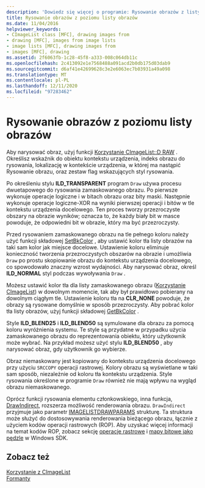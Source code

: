 ```yaml
---
description: 'Dowiedz się więcej o programie: Rysowanie obrazów z listy obrazów'
title: Rysowanie obrazów z poziomu listy obrazów
ms.date: 11/04/2016
helpviewer_keywords:
- CImageList class [MFC], drawing images from
- drawing [MFC], images from image lists
- image lists [MFC], drawing images from
- images [MFC], drawing
ms.assetid: 2f6063fb-1c28-45f8-a333-008c064db11c
ms.openlocfilehash: 2c413092e1e7568488a091acd2b0db175d03dab9
ms.sourcegitcommit: d6af41e42699628c3e2e6063ec7b03931a49a098
ms.translationtype: MT
ms.contentlocale: pl-PL
ms.lasthandoff: 12/11/2020
ms.locfileid: "97283462"
---
```

# <a name="drawing-images-from-an-image-list"></a>Rysowanie obrazów z poziomu listy obrazów

Aby narysować obraz, użyj funkcji [Korzystanie CImageList::D RAW](reference/cimagelist-class.md#draw) . Określisz wskaźnik do obiektu kontekstu urządzenia, indeks obrazu do rysowania, lokalizację w kontekście urządzenia, w której ma nastąpić Rysowanie obrazu, oraz zestaw flag wskazujących styl rysowania.

Po określeniu stylu **ILD_TRANSPARENT** program `Draw` używa procesu dwuetapowego do rysowania zamaskowanego obrazu. Po pierwsze wykonuje operacje logiczne i w bitach obrazu oraz bity maski. Następnie wykonuje operacje logiczne-XOR na wyniki pierwszej operacji i bitów w tle kontekstu urządzenia docelowego. Ten proces tworzy przezroczyste obszary na obrazie wyników; oznacza to, że każdy biały bit w masce powoduje, że odpowiedni bit w obrazie, który ma być przezroczysty.

Przed rysowaniem zamaskowanego obrazu na tle pełnego koloru należy użyć funkcji składowej [SetBkColor](reference/cimagelist-class.md#setbkcolor) , aby ustawić kolor tła listy obrazów na taki sam kolor jak miejsce docelowe. Ustawienie koloru eliminuje konieczność tworzenia przezroczystych obszarów na obrazie i umożliwia `Draw` po prostu skopiowanie obrazu do kontekstu urządzenia docelowego, co spowodowało znaczny wzrost wydajności. Aby narysować obraz, określ **ILD_NORMAL** styl podczas wywoływania `Draw` .

Możesz ustawić kolor tła dla listy zamaskowanego obrazu ([Korzystanie CImageList](reference/cimagelist-class.md)) w dowolnym momencie, tak aby był prawidłowo pobierany na dowolnym ciągłym tle. Ustawienie koloru tła na **CLR_NONE** powoduje, że obrazy są rysowane domyślnie w sposób przezroczysty. Aby pobrać kolor tła listy obrazów, użyj funkcji składowej [GetBkColor](reference/cimagelist-class.md#getbkcolor) .

Style **ILD_BLEND25** i **ILD_BLEND50** są symulowane dla obrazu za pomocą koloru wyróżnienia systemu. Te style są przydatne w przypadku użycia zamaskowanego obrazu do reprezentowania obiektu, który użytkownik może wybrać. Na przykład możesz użyć stylu **ILD_BLEND50** , aby narysować obraz, gdy użytkownik go wybierze.

Obraz niemaskowany jest kopiowany do kontekstu urządzenia docelowego przy użyciu `SRCCOPY` operacji rastrowej. Kolory obrazu są wyświetlane w taki sam sposób, niezależnie od koloru tła kontekstu urządzenia. Style rysowania określone w programie `Draw` również nie mają wpływu na wygląd obrazu niemaskowanego.

Oprócz funkcji rysowania elementu członkowskiego, inna funkcja, [DrawIndirect](reference/cimagelist-class.md#drawindirect), rozszerza możliwość renderowania obrazu. `DrawIndirect` przyjmuje jako parametr [IMAGELISTDRAWPARAMS](/windows/win32/api/commctrl/ns-commctrl-imagelistdrawparams) strukturę. Ta struktura może służyć do dostosowywania renderowania bieżącego obrazu, łącznie z użyciem kodów operacji rastrowych (ROP). Aby uzyskać więcej informacji na temat kodów ROP, zobacz sekcję [operacje rastrowe](/windows/win32/gdi/raster-operation-codes) i [mapy bitowe jako pędzle](/windows/win32/gdi/bitmaps-as-brushes) w Windows SDK.

## <a name="see-also"></a>Zobacz też

[Korzystanie z CImageList](using-cimagelist.md)<br/>
[Formanty](controls-mfc.md)
